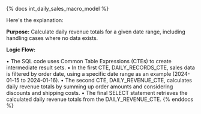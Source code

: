 {% docs int_daily_sales_macro_model %}

Here's the explanation:

**Purpose:**
Calculate daily revenue totals for a given date range, including handling cases where no data exists.

**Logic Flow:**

• The SQL code uses Common Table Expressions (CTEs) to create intermediate result sets.
• In the first CTE, DAILY_RECORDS_CTE, sales data is filtered by order date, using a specific date range as an example (2024-01-15 to 2024-01-16).
• The second CTE, DAILY_REVENUE_CTE, calculates daily revenue totals by summing up order amounts and considering discounts and shipping costs.
• The final SELECT statement retrieves the calculated daily revenue totals from the DAILY_REVENUE_CTE.
{% enddocs %}

